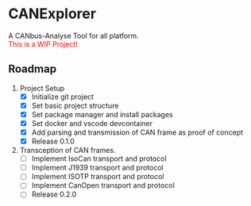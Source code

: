 # CANExplorer
A CANbus-Analyse Tool for all platform.  
<span style="color:red">This is a WIP Project!</span>


## Roadmap
1. Project Setup
    - [x] Initialize git project  
    - [x] Set basic project structure 
    - [x] Set package manager and install packages
    - [x] Set docker and vscode devcontainer
    - [x] Add parsing and transmission of CAN frame as proof of concept
    - [x] Release 0.1.0
2. Transception of CAN frames.
    - [ ] Implement IsoCan transport and protocol
    - [ ] Implement J1939 transport and protocol
    - [ ] Implement ISOTP transport and protocol
    - [ ] Implement CanOpen transport and protocol
    - [ ] Release 0.2.0
